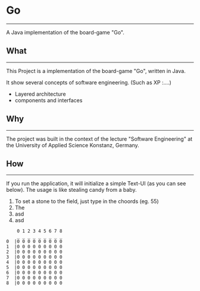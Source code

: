 # Go
---
A Java implementation of the board-game "Go".
## What
---
This Project is a implementation of the board-game "Go", written in Java.

It show several concepts of software engineering.
(Such as XP :....)

* Layered architecture
* components and interfaces



## Why
---
The project was built in the context of the lecture "Software Engineering" at the University of Applied Science Konstanz, Germany.

## How
---
If you run the application, it will initialize a simple Text-UI (as you can see below).
The usage is like stealing candy from a baby.

1. To set a stone to the field, just type in the choords (eg. 55)
2. The
3. asd
4. asd

```
	0 1 2 3 4 5 6 7 8
	_ _ _ _ _ _ _ _ _
0  |0 0 0 0 0 0 0 0 0 
1  |0 0 0 0 0 0 0 0 0 
2  |0 0 0 0 0 0 0 0 0 
3  |0 0 0 0 0 0 0 0 0 
4  |0 0 0 0 0 0 0 0 0 
5  |0 0 0 0 0 0 0 0 0 
6  |0 0 0 0 0 0 0 0 0 
7  |0 0 0 0 0 0 0 0 0 
8  |0 0 0 0 0 0 0 0 0  

```

